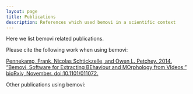 ```yaml
---
layout: page
title: Publications
description: References which used bemovi in a scientific context
---
```


Here we list bemovi related publications.

Please cite the following work when using bemovi:

[Pennekamp, Frank, Nicolas Schtickzelle, and Owen L. Petchey. 2014. 
“Bemovi, Software for Extracting BEhaviour and MOrphology from VIdeos.” 
bioRxiv, November. doi:10.1101/011072.](http://biorxiv.org/content/early/2014/11/07/011072)

Other publications using bemovi:


